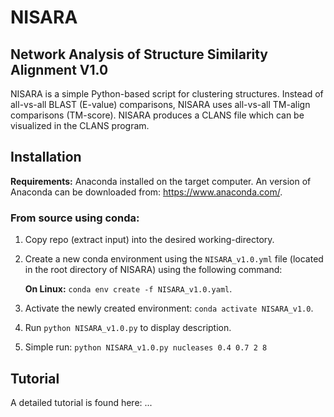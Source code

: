 # NISARA
## Network Analysis of Structure Similarity Alignment V1.0

NISARA is a simple Python-based script for clustering structures. Instead of all-vs-all BLAST (E-value) comparisons, NISARA uses all-vs-all TM-align comparisons (TM-score). NISARA produces a CLANS file which can be visualized in the CLANS program.

## Installation

**Requirements:** Anaconda installed on the target computer. An version of Anaconda can be downloaded from: https://www.anaconda.com/.

### From source using conda:


1. Copy repo (extract input) into the desired working-directory.

2. Create a new conda environment using the `NISARA_v1.0.yml` file (located in the root directory of NISARA) using the following command:

   **On Linux:** `conda env create -f NISARA_v1.0.yaml`.

3. Activate the newly created environment: `conda activate NISARA_v1.0`.

4. Run `python NISARA_v1.0.py` to display description.

5. Simple run: `python NISARA_v1.0.py nucleases 0.4 0.7 2 8`

## Tutorial

A detailed tutorial is found here: ...


